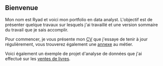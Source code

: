 ## Bienvenue

Mon nom est Ryad et voici mon portfolio en data analyst. L'objectif est de présenter quelque travaux sur lesquels j'ai travaillé et une version sommaire du travail que je sais accomplir.

Pour commencer, je vous présente mon [CV]() que j'essaye de tenir à jour régulièrement, vous trouverez également une [annexe](/data_analyst.md) au métier.

Voici également un éxemple de projet d'analyse de données que j'ai effectué sur les [ventes de livres](/Project.md).


